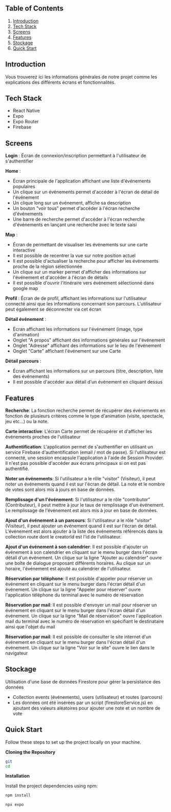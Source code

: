 ## <a name="table">Table of Contents</a>

1. [Introduction](#introduction)
2. [Tech Stack](#tech-stack)
3. [Screens](#screens)
4. [Features](#features)
5. [Stockage](#stockage)
6. [Quick Start](#quick-start)

## <a name="introduction">Introduction</a>

Vous trouverez ici les informations générales de notre projet comme les explications des différents écrans et fonctionnalités.

## <a name="tech-stack">Tech Stack</a>

- React Native
- Expo
- Expo Router
- Firebase

## <a name="screens"> Screens</a>

**Login** : Écran de connexion/inscription permettant à l'utilisateur de s'authentifier

**Home** :

- Écran principale de l'application affichant une liste d'événements populaires
- Un clique sur un événements permet d'accéder à l'écran de détail de l'événement
- Un clique long sur un événement, affiche sa description
- Un bouton "voir tous" permet d'accéder à l'écran recherche d'événements
- Une barre de recherche permet d'accéder à l'écran recherche d'événements en lançant une recherche avec le texte saisi

**Map** :

- Écran de permettant de visualiser les événements sur une carte interactive
- Il est possible de recentrer la vue sur notre position actuel
- Il est possible d'actualiser la recherche pour afficher les événements proche de la région sélectionnée
- Un clique sur un marker permet d'afficher des informations sur l'événement et d'accéder à l'écran de détails
- Il est possible d'ouvrir l'itinéraire vers événement sélectionné dans google map


**Profil** : Écran de de profil, affichant les informations sur l'utilisateur connecté ainsi que les informations concernant son parcours. L'utilisateur peut également se déconnecter via cet écran

**Détail événement** :

- Écran affichant les informations sur l'événement (image, type d'animation)
- Onglet "A propos" affichant des informations générales sur l'événement
- Onglet "Adresse" affichant des informations sur le lieu de l'événement
- Onglet "Carte" affichant l'événement sur une Carte

**Détail parcours** :

- Écran affichant les informations sur un parcours (titre, description, liste des événements)
- Il est possible d'accéder aux détail d'un événement en cliquant dessus

## <a name="features"> Features</a>

**Recherche**: La fonction recherche permet de récupérer des événements en fonction de plusieurs critères comme le type d'animation (visite, spectacle, jeu etc...) ou la note.

**Carte interactive**: L'écran Carte permet de récupérer et d'afficher les événements proches de l'utilisateur

**Authentification**: L'application permet de s'authentifier en utilisant un service Firebase d'authentification (email / mot de passe). Si l'utilisateur est connecté, une session encapsule l'application à l'aide de Session Provider. Il n'est pas possible d'accéder aux écrans principaux si on est pas authentifié.

**Noter un événements**: Si l'utilisateur a le rôle "visitor" (Visiteur), il peut noter un événements quand il est sur l'écran de détail. La note et le nombre de votes sont alors mis à jours en base de données.

**Remplissage d'un l'événement**: Si l'utilisateur a le rôle "contributor" (Contributeur), il peut mettre à jour le taux de remplissage d'un événement. Le remplissage de l'événement est alors mis à jour en base de données.

**Ajout d'un événement à un parcours**: Si l'utilisateur a le rôle "visitor" (Visiteur), il peut ajouter un événement quand il est sur l'écran de détail. L'événement est alors ajouter à la liste des événements référencés dans la collection route dont le creatorId est l'id de l'utilisateur.

**Ajout d'un événement à son calendrier**: Il est possible d'ajouter un événement à son calendrier en cliquant sur le menu burger dans l'écran détail d'un événement. Un clique sur la ligne "Ajouter au calendrier" ouvre une boîte de dialogue proposant différents horaires. Au clique sur un horaire, l'événement est ajouté au calendrier de l'utilisateur.

**Réservation par téléphone**: Il est possible d'appeler pour réserver un événement en cliquant sur le menu burger dans l'écran détail d'un événement. Un clique sur la ligne "Appeler pour réserver" ouvre l'application téléphone du terminal avec le numéro de réservation

**Réservation par mail**: Il est possible d'envoyer un mail pour réserver un événement en cliquant sur le menu burger dans l'écran détail d'un événement. Un clique sur la ligne "Mail de réservation" ouvre l'application mail du terminal avec le numéro de réservation en spécifiant le destinataire ainsi que l'objet du mail

**Réservation par mail**: Il est possible de consulter le site internet d'un événement en cliquant sur le menu burger dans l'écran détail d'un événement. Un clique sur la ligne "Voir sur le site" ouvre le lien dans le navigateur

## <a name="stockage"> Stockage</a>

Utilisation d'une base de données Firestore pour gérer la persistance des données

- Collection events (événements), users (utilisateur) et routes (parcours)
- Les données ont été insérées par un script (firestoreService.js) en ajoutant des valeurs aléatoires pour ajouter une note et un nombre de vote

## <a name="quick-start">Quick Start</a>

Follow these steps to set up the project locally on your machine.

**Cloning the Repository**

```bash
git
cd
```

**Installation**

Install the project dependencies using npm:

```bash
npm install
```

```bash
npx expo
```
